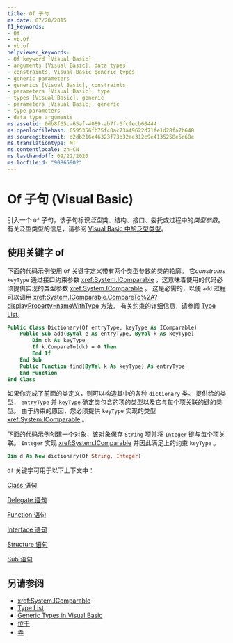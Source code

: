 ```yaml
---
title: Of 子句
ms.date: 07/20/2015
f1_keywords:
- Of
- vb.Of
- vb.of
helpviewer_keywords:
- Of keyword [Visual Basic]
- arguments [Visual Basic], data types
- constraints, Visual Basic generic types
- generic parameters
- generics [Visual Basic], constraints
- parameters [Visual Basic], type
- types [Visual Basic], generic
- parameters [Visual Basic], generic
- type parameters
- data type arguments
ms.assetid: 0db8f65c-65af-4089-ab7f-6fcfecb60444
ms.openlocfilehash: 0595356fb75fc0ac73a49622d71fe1d28fa7b648
ms.sourcegitcommit: d2db216e46323f73b32ae312c9e4135258e5d68e
ms.translationtype: MT
ms.contentlocale: zh-CN
ms.lasthandoff: 09/22/2020
ms.locfileid: "90865902"
---
```

# <a name="of-clause-visual-basic"></a>Of 子句 (Visual Basic)

引入一个 `Of` 子句，该子句标识*泛型*类、结构、接口、委托或过程中的*类型参数*。 有关泛型类型的信息，请参阅 [Visual Basic 中的泛型类型](../../programming-guide/language-features/data-types/generic-types.md)。  
  
## <a name="using-the-of-keyword"></a>使用关键字 of  

 下面的代码示例使用 `Of` 关键字定义带有两个类型参数的类的轮廓。 它*constrains* `keyType` 通过接口约束参数 <xref:System.IComparable> ，这意味着使用的代码必须提供实现的类型参数 <xref:System.IComparable> 。 这是必需的，以便 `add` 过程可以调用 <xref:System.IComparable.CompareTo%2A?displayProperty=nameWithType> 方法。 有关约束的详细信息，请参阅 [Type List](type-list.md)。  
  
```vb  
Public Class Dictionary(Of entryType, keyType As IComparable)  
    Public Sub add(ByVal e As entryType, ByVal k As keyType)  
        Dim dk As keyType  
        If k.CompareTo(dk) = 0 Then  
        End If  
    End Sub  
    Public Function find(ByVal k As keyType) As entryType  
    End Function  
End Class  
```  
  
 如果你完成了前面的类定义，则可以构造其中的各种 `dictionary` 类。 提供给的类型， `entryType` 并 `keyType` 确定类包含的项的类型以及它与每个项关联的键的类型。 由于约束的原因，您必须提供 `keyType` 实现的类型 <xref:System.IComparable> 。  
  
 下面的代码示例创建一个对象，该对象保存 `String` 项并将 `Integer` 键与每个项关联。 `Integer` 实现 <xref:System.IComparable> 并因此满足上的约束 `keyType` 。  
  
```vb  
Dim d As New dictionary(Of String, Integer)  
```  
  
 `Of` 关键字可用于以下上下文中：  
  
 [Class 语句](class-statement.md)  
  
 [Delegate 语句](delegate-statement.md)  
  
 [Function 语句](function-statement.md)  
  
 [Interface 语句](interface-statement.md)  
  
 [Structure 语句](structure-statement.md)  
  
 [Sub 语句](sub-statement.md)  
  
## <a name="see-also"></a>另请参阅

- <xref:System.IComparable>
- [Type List](type-list.md)
- [Generic Types in Visual Basic](../../programming-guide/language-features/data-types/generic-types.md)
- [位于](../modifiers/in-generic-modifier.md)
- [弄](../modifiers/out-generic-modifier.md)
